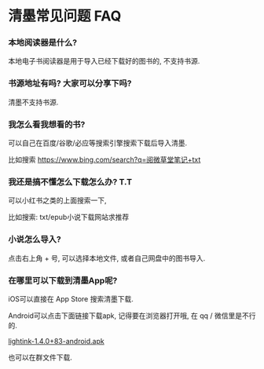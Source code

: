 # 清墨常见问题 FAQ

### 本地阅读器是什么? 

本地电子书阅读器是用于导入已经下载好的图书的, 不支持书源. 

### 书源地址有吗? 大家可以分享下吗?

清墨不支持书源.

### 我怎么看我想看的书?

可以自己在百度/谷歌/必应等搜索引擎搜索下载后导入清墨.

比如搜索 https://www.bing.com/search?q=阅微草堂笔记+txt

### 我还是搞不懂怎么下载怎么办? T.T

可以小红书之类的上面搜索一下, 

比如搜索: txt/epub小说下载网站求推荐

### 小说怎么导入?

点击右上角 + 号, 可以选择本地文件, 或者自己网盘中的图书导入.

### 在哪里可以下载到清墨App呢?

iOS可以直接在 App Store 搜索清墨下载.

Android可以点击下面链接下载apk, 记得要在浏览器打开哦, 在 qq / 微信里是不行的. 

[lightink-1.4.0+83-android.apk](http://github.lightink.ltd/https:/github.com/octopusring/Light-Ink/releases/download/v1.6.0/lightink-1.6.0+93-android.apk)

也可以在群文件下载.

